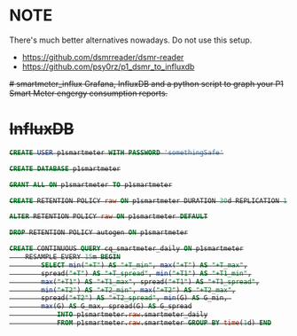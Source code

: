 # NOTE

There's much better alternatives nowadays. Do not use this setup.

* https://github.com/dsmrreader/dsmr-reader
* https://github.com/psy0rz/p1_dsmr_to_influxdb

<strike>
# smartmeter_influx
Grafana, InfluxDB and a python script to graph your P1 Smart Meter engergy consumption reports.

# InfluxDB

```sql
CREATE USER p1smartmeter WITH PASSWORD 'somethingSafe'

CREATE DATABASE p1smartmeter

GRANT ALL ON p1smartmeter TO p1smartmeter

CREATE RETENTION POLICY raw ON p1smartmeter DURATION 30d REPLICATION 1

ALTER RETENTION POLICY raw ON p1smartmeter DEFAULT

DROP RETENTION POLICY autogen ON p1smartmeter

CREATE CONTINUOUS QUERY cq_smartmeter_daily ON p1smartmeter
    RESAMPLE EVERY 15m BEGIN
        SELECT min("+T") AS "+T_min", max("+T") AS "+T_max",
        spread("+T") AS "+T_spread", min("+T1") AS "+T1_min",
        max("+T1") AS "+T1_max", spread("+T1") AS "+T1_spread",
        min("+T2") AS "+T2_min", max("+T2") AS "+T2_max",
        spread("+T2") AS "+T2_spread", min(G) AS G_min, 
        max(G) AS G_max, spread(G) AS G_spread
            INTO p1smartmeter.raw.smartmeter_daily
            FROM p1smartmeter.raw.smartmeter GROUP BY time(1d) END
```
</strike>

